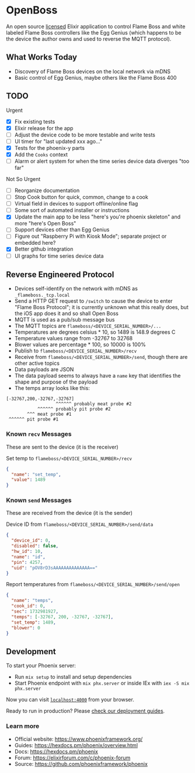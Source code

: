 # OpenBoss

An open source [licensed](LICENSE.txt) Elixir application to control Flame Boss
and white labeled Flame Boss controllers like the Egg Genius (which happens to
be the device the author owns and used to reverse the MQTT protocol).

## What Works Today

- Discovery of Flame Boss devices on the local network via mDNS
- Basic control of Egg Genius, maybe others like the Flame Boss 400

## TODO

Urgent

- [x] Fix existing tests
- [x] Elixir release for the app
- [ ] Adjust the device code to be more testable and write tests
- [ ] UI timer for "last updated xxx ago..."
- [x] Tests for the phoenix-y parts
- [x] Add the `Cooks` context
- [ ] Alarm or alert system for when the time series device data diverges "too far"

Not So Urgent

- [ ] Reorganize documentation
- [ ] Stop Cook button for quick, common, change to a cook
- [ ] Virtual field in devices to support offline/online flag
- [ ] Some sort of automated installer or instructions
- [x] Update the main app to be less "here's you're phoenix skeleton" and more "here's Open Boss"
- [ ] Support devices other than Egg Genius
- [ ] Figure out "Raspberry Pi with Kiosk Mode"; separate project or embedded here?
- [x] Better github integration
- [ ] UI graphs for time series device data

## Reverse Engineered Protocol

- Devices self-identify on the network with mDNS as `_flameboss._tcp.local`
- Send a HTTP GET request to `/switch` to cause the device to enter "Flame Boss Protocol"; it is currently unknown what this
  really does, but the iOS app does it and so shall Open Boss
- MQTT is used as a pub/sub message bus
- The MQTT topics are `flameboss/<DEVICE_SERIAL_NUMBER>/...`
- Temperatures are degrees celsius \* 10, so 1489 is 148.9 degrees C
- Temperature values range from -32767 to 32768
- Blower values are percentage \* 100, so 10000 is 100%
- Publish to `flameboss/<DEVICE_SERIAL_NUMBER>/recv`
- Receive from `flameboss/<DEVICE_SERIAL_NUMBER>/send`, though there are other active topics
- Data payloads are JSON
- The data payload seems to always have a `name` key that identifies the shape and purpose of the payload
- The temps array looks like this:

```raw
[-32767,200,-32767,-32767]
                   ^^^^^^ probably meat probe #2
            ^^^^^^ probably pit probe #2
        ^^^ meat probe #1
 ^^^^^^ pit probe #1
```

### Known `recv` Messages

These are sent to the device (it is the receiver)

Set temp to `flameboss/<DEVICE_SERIAL_NUMBER>/recv`

```json
{
  "name": "set_temp",
  "value": 1489
}
```

### Known `send` Messages

These are received from the device (it is the sender)

Device ID from `flameboss/<DEVICE_SERIAL_NUMBER>/send/data`

```json
{
  "device_id": 0,
  "disabled": false,
  "hw_id": 10,
  "name": "id",
  "pin": 4257,
  "uid": "pOV8rD3sAAAAAAAAAAAAAA=="
}
```

Report temperatures from `flameboss/<DEVICE_SERIAL_NUMBER>/send/open`

```json
{
  "name": "temps",
  "cook_id": 0,
  "sec": 1732981927,
  "temps": [-32767, 200, -32767, -32767],
  "set_temp": 1489,
  "blower": 0
}
```

## Development

To start your Phoenix server:

- Run `mix setup` to install and setup dependencies
- Start Phoenix endpoint with `mix phx.server` or inside IEx with `iex -S mix phx.server`

Now you can visit [`localhost:4000`](http://localhost:4000) from your browser.

Ready to run in production? Please [check our deployment guides](https://hexdocs.pm/phoenix/deployment.html).

### Learn more

- Official website: https://www.phoenixframework.org/
- Guides: https://hexdocs.pm/phoenix/overview.html
- Docs: https://hexdocs.pm/phoenix
- Forum: https://elixirforum.com/c/phoenix-forum
- Source: https://github.com/phoenixframework/phoenix

